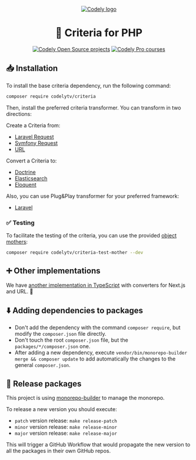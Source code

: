 <p align="center">
  <a href="https://codely.com">
    <picture>
      <source media="(prefers-color-scheme: dark)" srcset="https://codely.com/logo/codely_logo-dark.svg">
      <source media="(prefers-color-scheme: light)" srcset="https://codely.com/logo/codely_logo-light.svg">
      <img alt="Codely logo" src="https://codely.com/logo/codely_logo.svg">
    </picture>
  </a>
</p>

<h1 align="center">
  🎼 Criteria for PHP
</h1>

<p align="center">
    <a href="https://github.com/CodelyTV"><img src="https://img.shields.io/badge/Codely-OS-green.svg?style=flat-square" alt="Codely Open Source projects"/></a>
    <a href="https://pro.codely.com"><img src="https://img.shields.io/badge/Codely-Pro-black.svg?style=flat-square" alt="Codely Pro courses"/></a>
</p>

## 📥 Installation

To install the base criteria dependency, run the following command:
```sh
composer require codelytv/criteria
```

Then, install the preferred criteria transformer. You can transform in two directions:

Create a Criteria from:
- [Laravel Request](./packages/criteria-from-laravel-request)
- [Symfony Request](./packages/criteria-from-symfony-request)
- [URL](./packages/criteria-from-url)

Convert a Criteria to:
- [Doctrine](./packages/criteria-to-doctrine)
- [Elasticsearch](./packages/criteria-to-elasticsearch)
- [Eloquent](./packages/criteria-to-eloquent)

Also, you can use Plug&Play transformer for your preferred framework:
- [Laravel](./packages/criteria-from-laravel-request-to-eloquent)

### ✅ Testing
To facilitate the testing of the criteria, you can use the provided [object mothers](https://www.martinfowler.com/bliki/ObjectMother.html):

```sh
composer require codelytv/criteria-test-mother --dev
```

## ➕ Other implementations
We have [another implementation in TypeScript](https://github.com/CodelyTV/typescript-criteria) with converters for Next.js and URL. 🙌


## ⬇️ Adding dependencies to packages

* Don't add the dependency with the command `composer require`, but modify the `composer.json` file directly.
* Don't touch the root `composer.json` file, but the `packages/*/composer.json` one.
* After adding a new dependency, execute `vendor/bin/monorepo-builder merge && composer update` to add automatically the changes to the general `composer.json`.

## 🚀 Release packages

This project is using [monorepo-builder](https://github.com/symplify/monorepo-builder) to manage the monorepo.

To release a new version you should execute:
* `patch` version release: `make release-patch`
* `minor` version release: `make release-minor`
* `major` version release: `make release-major`

This will trigger a GitHub Workflow that would propagate the new version to all the packages in their own GitHub repos.
